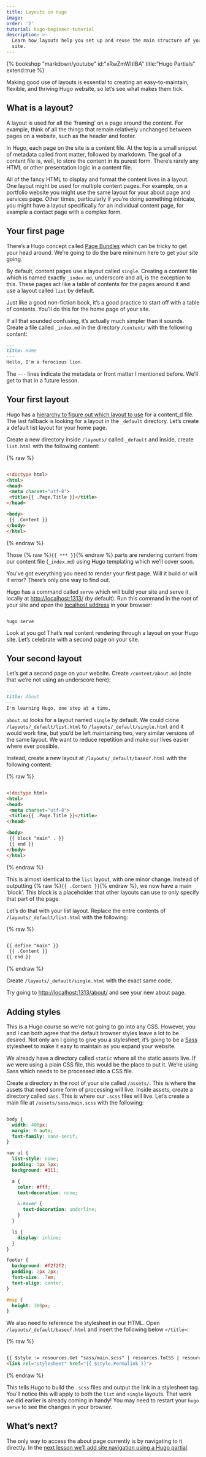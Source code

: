 ```yaml
---
title: Layouts in Hugo
image: 
order: '2'
tutorial: hugo-beginner-tutorial
description: >-
  Learn how layouts help you set up and reuse the main structure of your Hugo
  site. 
---
```


{% bookshop "markdown/youtube" id:"xRwZmWItIBA" title:"Hugo Partials" extend:true %}

Making good use of layouts is essential to creating an easy-to-maintain, flexible, and thriving Hugo website, so let’s see what makes them tick.

## What is a layout?

A layout is used for all the ‘framing’ on a page around the content. For example, think of all the things that remain relatively unchanged between pages on a website, such as the header and footer.

In Hugo, each page on the site is a content file. At the top is a small snippet of metadata called front matter, followed by markdown. The goal of a content file is, well, to store the content in its purest form. There’s rarely any HTML or other presentation logic in a content file.

All of the fancy HTML to display and format the content lives in a layout. One layout might be used for multiple content pages. For example, on a portfolio website you might use the same layout for your about page and services page. Other times, particularly if you’re doing something intricate, you might have a layout specifically for an individual content page, for example a contact page with a complex form.

## Your first page

There’s a Hugo concept called [Page Bundles](https://gohugo.io/content-management/page-bundles/) which can be tricky to get your head around. We’re going to do the bare minimum here to get your site going.

By default, content pages use a layout called `single`. Creating a content file which is named exactly `_index.md`, underscore and all, is the exception to this. These pages act like a table of contents for the pages around it and use a layout called `list` by default.

Just like a good non-fiction book, it’s a good practice to start off with a table of contents. You’ll do this for the home page of your site.

If all that sounded confusing, it’s actually much simpler than it sounds. Create a file called `_index.md` in the directory `/content/` with the following content:

```markdown
---
title: Home
---
Hello, I'm a ferocious lion.
```

The `---` lines indicate the metadata or front matter I mentioned before. We’ll get to that in a future lesson.

## Your first layout

Hugo has a [hierarchy to figure out which layout to use](https://gohugo.io/templates/lookup-order/) for a content\_d file. The last fallback is looking for a layout in the `_default` directory. Let’s create a default list layout for your home page.

Create a new directory inside `/layouts/` called `_default` and inside, create `list.html` with the following content:

{% raw %}
 ```html

<!doctype html>
<html>
<head>
  <meta charset="utf-8">
  <title>{{ .Page.Title }}</title>
</head>

<body>
  {{ .Content }}
</body>
</html>
```
{% endraw %}

Those {% raw %}`{{ *** }}`{% endraw %} parts are rendering content from our content file (`_index.md`) using Hugo templating which we’ll cover soon.

You’ve got everything you need to render your first page. Will it build or will it error? There’s only one way to find out.

Hugo has a command called `serve` which will build your site and serve it locally at [http://localhost:1313/](http://localhost:1313/) (by default). Run this command in the root of your site and open the [localhost address](http://localhost:1313/) in your browser:

```shell

hugo serve
```

Look at you go\! That’s real content rendering through a layout on your Hugo site. Let’s celebrate with a second page on your site.

## Your second layout

Let’s get a second page on your website. Create `/content/about.md` (note that we’re not using an underscore here):

```markdown
---
title: About
---
I'm learning Hugo, one step at a time.
```

`about.md` looks for a layout named `single` by default. We could clone `/layouts/_default/list.html` to `/layouts/_default/single.html` and it would work fine, but you’d be left maintaining two, very similar versions of the same layout. We want to reduce repetition and make our lives easier where ever possible.

Instead, create a new layout at `/layouts/_default/baseof.html` with the following content:

{% raw %}
 ```html

<!doctype html>
<html>
<head>
  <meta charset="utf-8">
  <title>{{ .Page.Title }}</title>
</head>

<body>
  {{ block "main" . }}
  {{ end }}
</body>
</html>
```
{% endraw %}

This is almost identical to the `list` layout, with one minor change. Instead of outputting {% raw %}`{{ .Content }}`{% endraw %}, we now have a main ‘block’. This block is a placeholder that other layouts can use to only specify that part of the page.

Let’s do that with your list layout. Replace the entre contents of `/layouts/_default/list.html` with the following:

{% raw %}
 ```html

{{ define "main" }}
  {{ .Content }}
{{ end }}
```
{% endraw %}

Create `/layouts/_default/single.html` with the exact same code.

Try going to [http://localhost:1313/about/](http://localhost:1313/about/) and see your new about page.

## Adding styles

This is a Hugo course so we’re not going to go into any CSS. However, you and I can both agree that the default browser styles leave a lot to be desired. Not only am I going to give you a stylesheet, it’s going to be a [Sass](https://sass-lang.com/) stylesheet to make it easy to maintain as you expand your website.

We already have a directory called `static` where all the static assets live. If we were using a plain CSS file, this would be the place to put it. We’re using Sass which needs to be processed into a CSS file.

Create a directory in the root of your site called `/assets/`. This is where the assets that need some form of processing will live. Inside assets, create a directory called `sass`. This is where our `.scss` files will live. Let’s create a main file at `/assets/sass/main.scss` with the following:

```scss

body {
  width: 400px;
  margin: 0 auto;
  font-family: sans-serif;
}

nav ul {
  list-style: none;
  padding: 3px 5px;
  background: #111;

  a {
    color: #fff;
    text-decoration: none;

    &:hover {
      text-decoration: underline;
    }
  }

  li {
    display: inline;
  }
}

footer {
  background: #f2f2f2;
  padding: 2px 2px;
  font-size: .7em;
  text-align: center;
}

#map {
  height: 300px;
}
```

We also need to reference the stylesheet in our HTML. Open `/layouts/_default/baseof.html` and insert the following below `</title>`\:

{% raw %}
 ```html

{{ $style := resources.Get "sass/main.scss" | resources.ToCSS | resources.Minify }}
<link rel="stylesheet" href="{{ $style.Permalink }}">
```
{% endraw %}

This tells Hugo to build the `.scss` files and output the link in a stylesheet tag. You’ll notice this will apply to both the `list` and `single` layouts. That work we did earlier is already coming in handy\! You may need to restart your `hugo serve` to see the changes in your browser.

## What’s next?

The only way to access the about page currently is by navigating to it directly. In the [next lesson we’ll add site navigation using a Hugo partial](/community/learn/hugo-beginner-tutorial/hugo-partials/).
